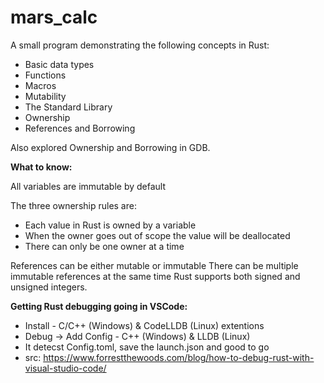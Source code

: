 # mars_calc

A small program demonstrating the following concepts in Rust:
 * Basic data types
 * Functions
 * Macros
 * Mutability
 * The Standard Library
 * Ownership
 * References and Borrowing

Also explored Ownership and Borrowing in GDB.

**What to know:**

All variables are immutable by default

The three ownership rules are:
 * Each value in Rust is owned by a variable
 * When the owner goes out of scope the value will be deallocated
 * There can only be one owner at a time

References can be either mutable or immutable
There can be multiple immutable references at the same time
Rust supports both signed and unsigned integers.

**Getting Rust debugging going in VSCode:**
 * Install - C/C++ (Windows) & CodeLLDB (Linux) extentions
 * Debug -> Add Config - C++ (Windows) & LLDB (Linux)
 * It detecst Config.toml, save the launch.json and good to go
 * src: https://www.forrestthewoods.com/blog/how-to-debug-rust-with-visual-studio-code/